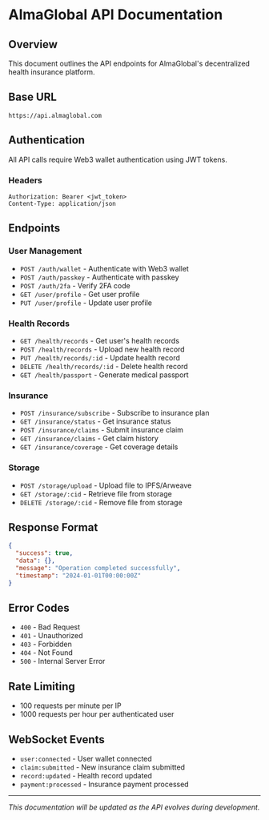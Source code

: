 # AlmaGlobal API Documentation

## Overview

This document outlines the API endpoints for AlmaGlobal's decentralized health insurance platform.

## Base URL

```
https://api.almaglobal.com
```

## Authentication

All API calls require Web3 wallet authentication using JWT tokens.

### Headers

```
Authorization: Bearer <jwt_token>
Content-Type: application/json
```

## Endpoints

### User Management

- `POST /auth/wallet` - Authenticate with Web3 wallet
- `POST /auth/passkey` - Authenticate with passkey
- `POST /auth/2fa` - Verify 2FA code
- `GET /user/profile` - Get user profile
- `PUT /user/profile` - Update user profile

### Health Records

- `GET /health/records` - Get user's health records
- `POST /health/records` - Upload new health record
- `PUT /health/records/:id` - Update health record
- `DELETE /health/records/:id` - Delete health record
- `GET /health/passport` - Generate medical passport

### Insurance

- `POST /insurance/subscribe` - Subscribe to insurance plan
- `GET /insurance/status` - Get insurance status
- `POST /insurance/claims` - Submit insurance claim
- `GET /insurance/claims` - Get claim history
- `GET /insurance/coverage` - Get coverage details

### Storage

- `POST /storage/upload` - Upload file to IPFS/Arweave
- `GET /storage/:cid` - Retrieve file from storage
- `DELETE /storage/:cid` - Remove file from storage

## Response Format

```json
{
  "success": true,
  "data": {},
  "message": "Operation completed successfully",
  "timestamp": "2024-01-01T00:00:00Z"
}
```

## Error Codes

- `400` - Bad Request
- `401` - Unauthorized
- `403` - Forbidden
- `404` - Not Found
- `500` - Internal Server Error

## Rate Limiting

- 100 requests per minute per IP
- 1000 requests per hour per authenticated user

## WebSocket Events

- `user:connected` - User wallet connected
- `claim:submitted` - New insurance claim submitted
- `record:updated` - Health record updated
- `payment:processed` - Insurance payment processed

---

_This documentation will be updated as the API evolves during development._
